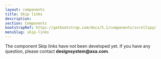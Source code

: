 ```yaml
---
layout: components
title: Skip links
description: 
section: Components
bootstrapRef: https://getbootstrap.com/docs/5.1/components/scrollspy/
menuSlug: skip-links
---
```

 
<div class="display-5 pt-md-8 pb-1"></div>
<p class="text-justify pe-md-8 pe-lg-11 pb-3">
The component Skip links have not been developed yet. If you have any question, please contact <strong>designsystem@axa.com</strong>.
</p>


